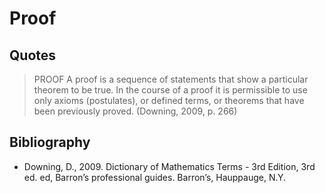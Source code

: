 # Proof

## Quotes

> PROOF A proof is a sequence of statements that show a particular theorem to be true. In the course of a proof it is
> permissible to use only axioms (postulates), or defined terms, or theorems that have been previously proved. (Downing,
> 2009, p. 266)

## Bibliography

- Downing, D., 2009. Dictionary of Mathematics Terms - 3rd Edition, 3rd ed. ed, Barron’s professional guides. Barron’s,
  Hauppauge, N.Y.
